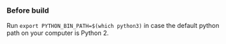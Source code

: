 ### Before build

Run `export PYTHON_BIN_PATH=$(which python3)` in case the default python path on your computer is Python 2.

